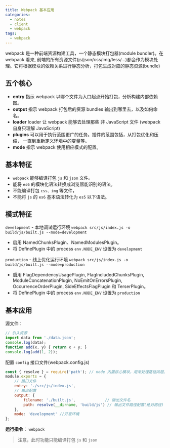 ```yaml
---
title: Webpack 基本应用
categories:
  - notes
  - client
  - webpack
tags: 
  - webpack
---
```


webpack 是一种前端资源构建工具，一个静态模块打包器(module bundler)。在 webpack 看来, 前端的所有资源文件(js/json/css/img/less/...)都会作为模块处理。它将根据模块的依赖关系进行静态分析，打包生成对应的静态资源(bundle)

## 五个核心

- **entry**   指示 webpack 以哪个文件为入口起点开始打包，分析构建内部依赖图。
- **output**  指示 webpack 打包后的资源 bundles 输出到哪里去，以及如何命名。
- **loader**  loader 让 webpack 能够去处理那些 非 JavaScript 文件 (webpack 自身只理解 JavaScript)
- **plugins** 可以用于执行范围更广的任务。插件的范围包括，从打包优化和压缩， 一直到重新定义环境中的变量等。
- **mode**    指示 webpack 使用相应模式的配置。

<!-- more -->

## 基本特征

- `webpack` 能够编译打包 `js` 和 `json` 文件。
- 能将 `es6` 的模块化语法转换成浏览器能识别的语法。
- 不能编译打包 `css、img` 等文件，
- 不能将 `js` 的 `es6` 基本语法转化为 `es5` 以下语法。

## 模式特征

`development` - 本地调试运行环境 `webpack src/js/index.js -o build/js/built.js --mode=development`

- 启用 NamedChunksPlugin、NamedModulesPlugin。
- 将 DefinePlugin 中的 process `env.NODE_ENV` 设置为 `development`

`production`  - 线上优化运行环境 `webpack src/js/index.js -o build/js/built.js --mode=production`

- 启用 FlagDependencyUsagePlugin, FlagIncludedChunksPlugin, ModuleConcatenationPlugin, NoEmitOnErrorsPlugin, OccurrenceOrderPlugin, SideEffectsFlagPlugin 和 TerserPlugin。
- 将 DefinePlugin 中的 process `env.NODE_ENV` 设置为 `production`

## 基本应用

源文件：

~~~javascript
// 引入资源
import data from './data.json';
console.log(data);
function add(x, y) { return x + y; }
console.log(add(1, 2));
~~~

配置 `config` 接口文件(webpack.config.js)

~~~javascript
const { resolve } = require('path'); // node 内置核心模块，用来处理路径问题。
module.exports = {
  	// 接口文件
	entry: './src/js/index.js', 					
	// 输出配置
	output: { 
		filename: './built.js', 			// 输出文件名
		path: resolve(__dirname, 'build/js') // 输出文件路径配置(绝对路径)
	},
	mode: 'development' //开发环境
};
~~~

**运行指令**： `webpack`

> 注意，此时功能只能编译打包 `js` 和 `json`


